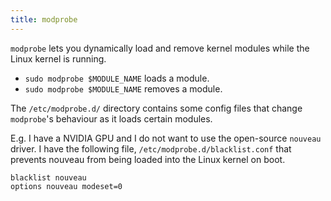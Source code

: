 ```yaml
---
title: modprobe
---
```


`modprobe` lets you dynamically load and remove kernel modules while the Linux kernel is running.
- `sudo modprobe $MODULE_NAME` loads a module.
- `sudo modprobe $MODULE_NAME` removes a module.

The `/etc/modprobe.d/` directory contains some config files that change `modprobe`'s behaviour as it loads certain modules.

E.g. I have a NVIDIA GPU and I do not want to use the open-source `nouveau` driver. I have the following file, `/etc/modprobe.d/blacklist.conf` that prevents nouveau from being loaded into the Linux kernel on boot.
```
blacklist nouveau
options nouveau modeset=0
```
